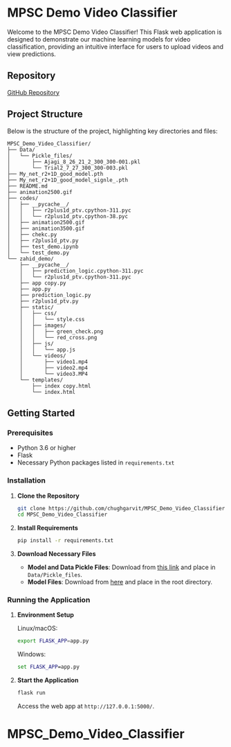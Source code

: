 
# MPSC Demo Video Classifier

Welcome to the MPSC Demo Video Classifier! This Flask web application is designed to demonstrate our machine learning models for video classification, providing an intuitive interface for users to upload videos and view predictions.

## Repository

[GitHub Repository](https://github.com/chughgarvit/MPSC_Demo_Video_Classifier.git)

## Project Structure

Below is the structure of the project, highlighting key directories and files:

```
MPSC_Demo_Video_Classifier/
├── Data/
│   └── Pickle_files/
│       ├── Ajagi_8_26_21_2_300_300-001.pkl
│       └── Trial2_7_27_300_300-003.pkl
├── My_net_r2+1D_good_model.pth
├── My_net_r2+1D_good_model_signle_.pth
├── README.md
├── animation2500.gif
├── codes/
│   ├── __pycache__/
│   │   ├── r2plus1d_ptv.cpython-311.pyc
│   │   └── r2plus1d_ptv.cpython-38.pyc
│   ├── animation2500.gif
│   ├── animation3500.gif
│   ├── chekc.py
│   ├── r2plus1d_ptv.py
│   ├── test_demo.ipynb
│   └── test_demo.py
└── zahid_demo/
    ├── __pycache__/
    │   ├── prediction_logic.cpython-311.pyc
    │   └── r2plus1d_ptv.cpython-311.pyc
    ├── app copy.py
    ├── app.py
    ├── prediction_logic.py
    ├── r2plus1d_ptv.py
    ├── static/
    │   ├── css/
    │   │   └── style.css
    │   ├── images/
    │   │   ├── green_check.png
    │   │   └── red_cross.png
    │   ├── js/
    │   │   └── app.js
    │   └── videos/
    │       ├── video1.mp4
    │       ├── video2.mp4
    │       └── video3.MP4
    └── templates/
        ├── index copy.html
        └── index.html
```

## Getting Started

### Prerequisites

- Python 3.6 or higher
- Flask
- Necessary Python packages listed in `requirements.txt`

### Installation

1. **Clone the Repository**

    ```sh
    git clone https://github.com/chughgarvit/MPSC_Demo_Video_Classifier.git
    cd MPSC_Demo_Video_Classifier
    ```

2. **Install Requirements**

    ```sh
    pip install -r requirements.txt
    ```

3. **Download Necessary Files**

    - **Model and Data Pickle Files**: Download from [this link](https://drive.google.com/drive/folders/1nZrDrLvX8En8fphpek0C4QsmDk2UxNC8?usp=sharing) and place in `Data/Pickle_files`.
    - **Model Files**: Download from [here](https://drive.google.com/drive/folders/1WCsTCIwEWJaCbjSwblpOa-nPHldjdnMI?usp=sharing) and place in the root directory.

### Running the Application

1. **Environment Setup**

    Linux/macOS:
    ```sh
    export FLASK_APP=app.py
    ```
    Windows:
    ```cmd
    set FLASK_APP=app.py
    ```

2. **Start the Application**

    ```sh
    flask run
    ```

    Access the web app at `http://127.0.0.1:5000/`.

# MPSC_Demo_Video_Classifier
